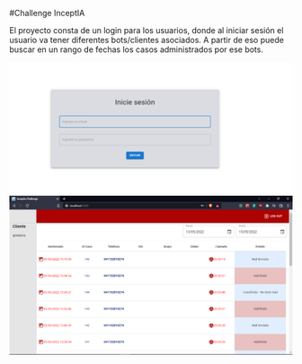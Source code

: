 #Challenge InceptIA

El proyecto consta de un login para los usuarios, donde al iniciar sesión el usuario va tener diferentes bots/clientes asociados. A partir de eso puede buscar en un rango de fechas los casos administrados por ese bots.

![Esta es una imagen de ejemplo](public/login.png)
![Esta es una imagen de ejemplo](public/dash.png)
